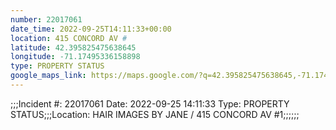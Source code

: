 ```yaml
---
number: 22017061
date_time: 2022-09-25T14:11:33+00:00
location: 415 CONCORD AV #
latitude: 42.395825475638645
longitude: -71.17495336158898
type: PROPERTY STATUS
google_maps_link: https://maps.google.com/?q=42.395825475638645,-71.17495336158898
---
```


;;;Incident #: 22017061  Date: 2022-09-25 14:11:33   Type: PROPERTY STATUS;;;Location: HAIR IMAGES BY JANE / 415 CONCORD AV #1;;;;;;
